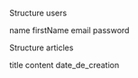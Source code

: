 Structure users

name
firstName
email
password

Structure articles

title
content
date_de_creation

